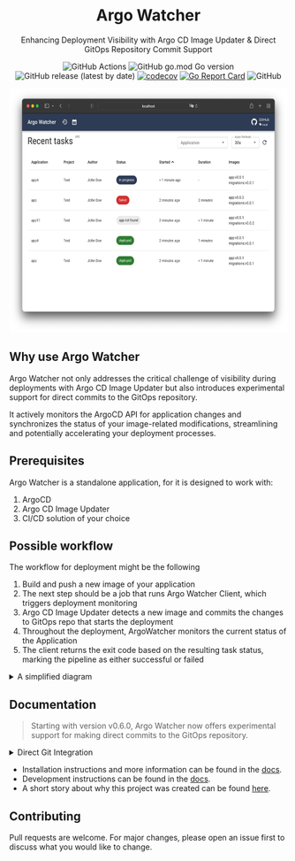 <div align="center">

# Argo Watcher
Enhancing Deployment Visibility with Argo CD Image Updater & Direct GitOps Repository Commit Support

![GitHub Actions](https://img.shields.io/github/actions/workflow/status/shini4i/argo-watcher/run-tests-and-sonar-scan.yml?branch=main)
![GitHub go.mod Go version](https://img.shields.io/github/go-mod/go-version/shini4i/argo-watcher)
![GitHub release (latest by date)](https://img.shields.io/github/v/release/shini4i/argo-watcher)
[![codecov](https://codecov.io/gh/shini4i/argo-watcher/graph/badge.svg?token=9JI19X0BIN)](https://codecov.io/gh/shini4i/argo-watcher)
[![Go Report Card](https://goreportcard.com/badge/github.com/shini4i/argo-watcher)](https://goreportcard.com/report/github.com/shini4i/argo-watcher)
![GitHub](https://img.shields.io/github/license/shini4i/argo-watcher)

<img src="https://raw.githubusercontent.com/shini4i/assets/main/src/argo-watcher/demo.png" alt="Showcase" height="441" width="620">
</div>

## Why use Argo Watcher

Argo Watcher not only addresses the critical challenge of visibility during deployments with Argo CD Image Updater but also introduces experimental support for direct commits to the GitOps repository.

It actively monitors the ArgoCD API for application changes and synchronizes the status of your image-related modifications, streamlining and potentially accelerating your deployment processes.

## Prerequisites

Argo Watcher is a standalone application, for it is designed to work with:

1. ArgoCD
2. Argo CD Image Updater
3. CI/CD solution of your choice

## Possible workflow

The workflow for deployment might be the following
1. Build and push a new image of your application
2. The next step should be a job that runs Argo Watcher Client, which triggers deployment monitoring
3. Argo CD Image Updater detects a new image and commits the changes to GitOps repo that starts the deployment
4. Throughout the deployment, ArgoWatcher monitors the current status of the Application
5. The client returns the exit code based on the resulting task status, marking the pipeline as either successful or failed

<details>
<summary>A simplified diagram</summary>
<div align="center">

```mermaid
graph TD
    Dev[Dev] --> Commit{Commit}
    Commit --> Pipeline[Pipeline Triggered]
    Pipeline --> Docker[Image Built]
    Docker --> Task[Task to Argo-Watcher]
    Task --> Check[Check Argo CD Api]
    Check --> Decision{Expected Image?}
    Decision -->|Yes| Success[Success]
    Decision -->|No| Retry[Retry API Check]
    Retry --> Timeout{Timeout?}
    Timeout -->|Yes| Failed[Failed]
    Timeout -->|No| Check
```

</div>
</details>

## Documentation

> Starting with version v0.6.0, Argo Watcher now offers experimental support for making direct commits to the GitOps repository.

<details>
<summary>Direct Git Integration</summary>
If you've been using Argo CD Image Updater across hundreds of applications, you might have noticed that the latency in detecting new images can sometimes slow down your deployments considerably.

To address the challenges with deployment latency, we're excited to unveil an experimental feature in Argo Watcher that allows direct commits to your GitOps repository.

We remain committed to supporting the straightforward scenario where users simply check the Application status. This ensures flexibility for those who prefer or need to use the original method.

For those looking to experiment with faster image updates, you can leverage the new direct commit capability using the following annotations.

```yaml
  annotations:
    argo-watcher/managed: "true"
    argo-watcher/managed-images: "app=ghcr.io/shini4i/argo-watcher"
    argo-watcher/app.helm.image-tag: "image.tag"
```
This configuration will require mounting ssh key to the container. Support for this configuration is available in helm chart starting from verion `0.4.0`.

⚠️ Important Note Regarding Direct Commit Feature:

Please be aware that when using the direct commit feature, Argo Watcher does not verify the actual availability of the image. It assumes and trusts that the tag received from the client is correct. Ensure you have processes in place to validate image tags before relying on this feature.
</details>

- Installation instructions and more information can be found in the [docs](docs/installation.md).
- Development instructions can be found in the [docs](docs/development.md).
- A short story about why this project was created can be found [here](https://medium.com/dyninno/a-journey-to-gitops-9aa445474eb6).

## Contributing
Pull requests are welcome. For major changes, please open an issue first to discuss what you would like to change.
